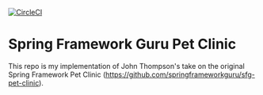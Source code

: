 [![CircleCI](https://circleci.com/gh/sraborg/sfg-pet-clinic/tree/main.svg?style=svg)](https://circleci.com/gh/sraborg/sfg-pet-clinic/tree/main)
# Spring Framework Guru Pet Clinic
This repo is my implementation of John Thompson's take on the original Spring Framework Pet Clinic (https://github.com/springframeworkguru/sfg-pet-clinic). 
